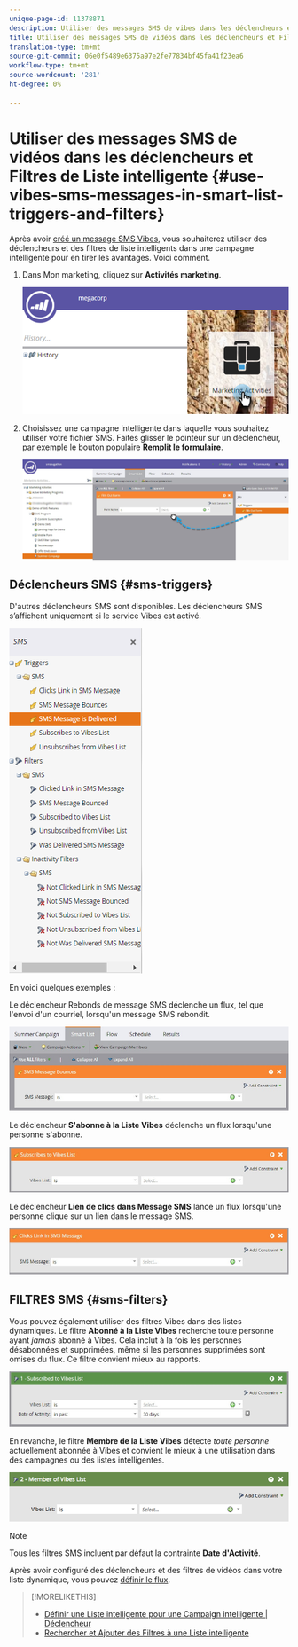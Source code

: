 ```yaml
---
unique-page-id: 11378871
description: Utiliser des messages SMS de vibes dans les déclencheurs et Filtres de Liste intelligente - Docs marketing - Documentation du produit
title: Utiliser des messages SMS de vidéos dans les déclencheurs et Filtres de Liste intelligente
translation-type: tm+mt
source-git-commit: 06e0f5489e6375a97e2fe77834bf45fa41f23ea6
workflow-type: tm+mt
source-wordcount: '281'
ht-degree: 0%

---
```



# Utiliser des messages SMS de vidéos dans les déclencheurs et Filtres de Liste intelligente {#use-vibes-sms-messages-in-smart-list-triggers-and-filters}

Après avoir [créé un message SMS Vibes](/help/marketo/product-docs/mobile-marketing/vibes-sms-messages/create-a-vibes-sms-message.md), vous souhaiterez utiliser des déclencheurs et des filtres de liste intelligents dans une campagne intelligente pour en tirer les avantages. Voici comment.

1. Dans Mon marketing, cliquez sur **Activités marketing**.

   ![](assets/image2016-7-28-9-3a48-3a32.png)

1. Choisissez une campagne intelligente dans laquelle vous souhaitez utiliser votre fichier SMS. Faites glisser le pointeur sur un déclencheur, par exemple le bouton populaire **Remplit le formulaire**.

   ![](assets/fills-out-form-pull-over.jpg)

## Déclencheurs SMS {#sms-triggers}

D&#39;autres déclencheurs SMS sont disponibles. Les déclencheurs SMS s’affichent uniquement si le service Vibes est activé.

![](assets/new-sms-search2.png)

En voici quelques exemples :

Le déclencheur Rebonds de message SMS déclenche un flux, tel que l&#39;envoi d&#39;un courriel, lorsqu&#39;un message SMS rebondit.

![](assets/sms-message-bounces-real.jpg)

Le déclencheur **S&#39;abonne à la Liste Vibes** déclenche un flux lorsqu&#39;une personne s&#39;abonne.

![](assets/subscribes-to-vibes-list-real.jpg)

Le déclencheur **Lien de clics dans Message SMS** lance un flux lorsqu&#39;une personne clique sur un lien dans le message SMS.

![](assets/clicks-link-in-sms-message.jpg)

## FILTRES SMS {#sms-filters}

Vous pouvez également utiliser des filtres Vibes dans des listes dynamiques. Le filtre **Abonné à la Liste Vibes** recherche toute personne ayant *jamais* abonné à Vibes. Cela inclut à la fois les personnes désabonnées et supprimées, même si les personnes supprimées sont omises du flux. Ce filtre convient mieux au rapports.

![](assets/subscribed-to-vibes-list-filter-real.jpg)

En revanche, le filtre **Membre de la Liste Vibes** détecte _toute personne_ actuellement abonnée à Vibes et convient le mieux à une utilisation dans des campagnes ou des listes intelligentes.

![](assets/image001.png)

>[!NOTE]
>
>Tous les filtres SMS incluent par défaut la contrainte **Date d&#39;Activité**.

Après avoir configuré des déclencheurs et des filtres de vidéos dans votre liste dynamique, vous pouvez [définir le flux](/help/marketo/product-docs/mobile-marketing/vibes-sms-messages/add-a-flow-step-for-sms.md).

>[!MORELIKETHIS]
>
>* [Définir une Liste intelligente pour une Campaign intelligente | Déclencheur](/help/marketo/product-docs/core-marketo-concepts/smart-campaigns/creating-a-smart-campaign/define-smart-list-for-smart-campaign-trigger.md)
>* [Rechercher et Ajouter des Filtres à une Liste intelligente](/help/marketo/product-docs/core-marketo-concepts/smart-lists-and-static-lists/creating-a-smart-list/find-and-add-filters-to-a-smart-list.md)

